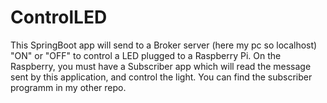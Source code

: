 # ControlLED
This SpringBoot app will send to a Broker server (here my pc so localhost) "ON" or "OFF" to control a LED plugged to a Raspberry Pi. 
On the Raspberry, you must have a Subscriber app which will read the message sent by this application, and control the light. 
You can find the subscriber programm in my other repo.
